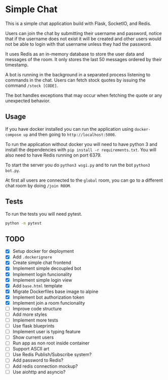 # Simple Chat

This is a simple chat application build with Flask, SocketIO, and Redis.  

Users can join the chat by submitting their username and password, notice that if the username does not exist it will be created and other users would not be able to login with that username unless they had the password.

It uses Redis as an in-memory database to store the user data and messages of the room. It only stores the last 50 messages ordered by their timestamp.

A bot is running in the background in a separated process listening to commands in the chat. Users can fetch stock quotes by issuing the command `/stock [CODE]`.

The bot handles exceptions that may occur when fetching the quote or any unexpected behavior.

## Usage

If you have docker installed you can run the application using `docker-compose up` and then going to `http://localhost:5000`.

To run the application without docker you will need to have python 3 and install the dependencies with `pip install -r requirements.txt`. You will also need to have Redis running on port 6379.

To start the server you do `python3 wsgi.py` and to run the bot `python3 bot.py`.

At first all users are connected to the `global` room, you can go to a different chat room by doing `/join ROOM`.

## Tests

To run the tests you will need pytest.

```bash
python -m pytest
```

## TODO

- [x] Setup docker for deployment
- [x] Add `.dockerignore`
- [x] Create simple chat frontend
- [x] Implement simple decoupled bot
- [x] Implement login funcionality
- [x] Implement simple login view
- [x] Add `base.html` template
- [x] Migrate Dockerfiles base image to alpine
- [x] Implement bot authorization token
- [x] Implement join a room funcionality
- [ ] Improve code structure
- [ ] Add more styles
- [ ] Implement more tests
- [ ] Use flask blueprints
- [ ] Implement user is typing feature
- [ ] Show current users
- [ ] Run app as non root inside container
- [ ] Support ASCII art
- [ ] Use Redis Publish/Subscribe system?
- [ ] Add password to Redis?
- [ ] Add redis connection mockup?
- [ ] Use aiohttp and asyncio?
